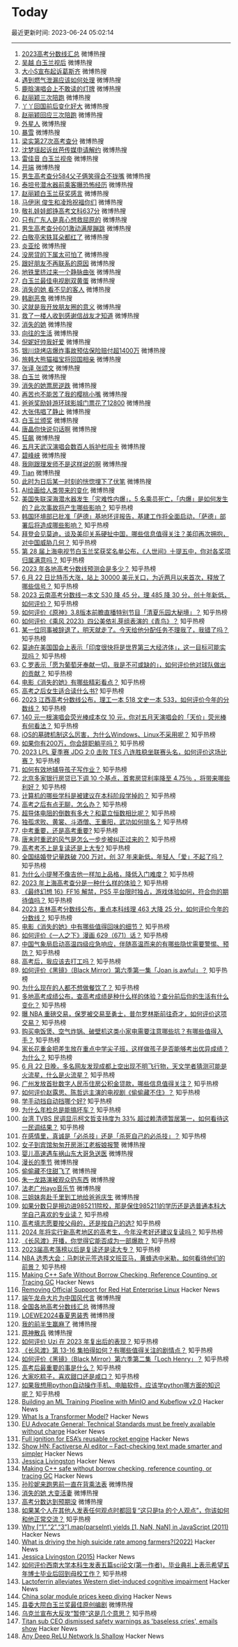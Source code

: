 # Today

最近更新时间: 2023-06-24 05:02:14

--- 
1. [2023高考分数线汇总](https://s.weibo.com/weibo?q=%232023%E9%AB%98%E8%80%83%E5%88%86%E6%95%B0%E7%BA%BF%E6%B1%87%E6%80%BB%23&Refer=top) 微博热搜
2. [吴越 白玉兰视后](https://s.weibo.com/weibo?q=%23%E5%90%B4%E8%B6%8A+%E7%99%BD%E7%8E%89%E5%85%B0%E8%A7%86%E5%90%8E%23&Refer=top) 微博热搜
3. [大小S宣布起诉葛斯齐](https://s.weibo.com/weibo?q=%23%E5%A4%A7%E5%B0%8FS%E5%AE%A3%E5%B8%83%E8%B5%B7%E8%AF%89%E8%91%9B%E6%96%AF%E9%BD%90%23&Refer=top) 微博热搜
4. [遇到燃气泄漏应该如何处理](https://s.weibo.com/weibo?q=%23%E9%81%87%E5%88%B0%E7%87%83%E6%B0%94%E6%B3%84%E6%BC%8F%E5%BA%94%E8%AF%A5%E5%A6%82%E4%BD%95%E5%A4%84%E7%90%86%23&Refer=top) 微博热搜
5. [鹿晗演唱会上不敢读的灯牌](https://s.weibo.com/weibo?q=%23%E9%B9%BF%E6%99%97%E6%BC%94%E5%94%B1%E4%BC%9A%E4%B8%8A%E4%B8%8D%E6%95%A2%E8%AF%BB%E7%9A%84%E7%81%AF%E7%89%8C%23&Refer=top) 微博热搜
6. [赵丽颖三次陪跑](https://s.weibo.com/weibo?q=%23%E8%B5%B5%E4%B8%BD%E9%A2%96%E4%B8%89%E6%AC%A1%E9%99%AA%E8%B7%91%23&Refer=top) 微博热搜
7. [丫丫回国前后变化好大](https://s.weibo.com/weibo?q=%23%E4%B8%AB%E4%B8%AB%E5%9B%9E%E5%9B%BD%E5%89%8D%E5%90%8E%E5%8F%98%E5%8C%96%E5%A5%BD%E5%A4%A7%23&Refer=top) 微博热搜
8. [赵丽颖回应三次陪跑](https://s.weibo.com/weibo?q=%23%E8%B5%B5%E4%B8%BD%E9%A2%96%E5%9B%9E%E5%BA%94%E4%B8%89%E6%AC%A1%E9%99%AA%E8%B7%91%23&Refer=top) 微博热搜
9. [外星人](https://s.weibo.com/weibo?q=%23%E5%A4%96%E6%98%9F%E4%BA%BA%23&Refer=top) 微博热搜
10. [暴雪](https://s.weibo.com/weibo?q=%23%E6%9A%B4%E9%9B%AA%23&Refer=top) 微博热搜
11. [梁实第27次高考查分](https://s.weibo.com/weibo?q=%23%E6%A2%81%E5%AE%9E%E7%AC%AC27%E6%AC%A1%E9%AB%98%E8%80%83%E6%9F%A5%E5%88%86%23&Refer=top) 微博热搜
12. [沈梦瑶起诉丝芭传媒申请解约](https://s.weibo.com/weibo?q=%23%E6%B2%88%E6%A2%A6%E7%91%B6%E8%B5%B7%E8%AF%89%E4%B8%9D%E8%8A%AD%E4%BC%A0%E5%AA%92%E7%94%B3%E8%AF%B7%E8%A7%A3%E7%BA%A6%23&Refer=top) 微博热搜
13. [雷佳音 白玉兰视帝](https://s.weibo.com/weibo?q=%23%E9%9B%B7%E4%BD%B3%E9%9F%B3+%E7%99%BD%E7%8E%89%E5%85%B0%E8%A7%86%E5%B8%9D%23&Refer=top) 微博热搜
14. [开端](https://s.weibo.com/weibo?q=%23%E5%BC%80%E7%AB%AF%23&Refer=top) 微博热搜
15. [男生高考查分584父子俩笑得合不拢嘴](https://s.weibo.com/weibo?q=%23%E7%94%B7%E7%94%9F%E9%AB%98%E8%80%83%E6%9F%A5%E5%88%86584%E7%88%B6%E5%AD%90%E4%BF%A9%E7%AC%91%E5%BE%97%E5%90%88%E4%B8%8D%E6%8B%A2%E5%98%B4%23&Refer=top) 微博热搜
16. [泰坦号潜水器前乘客曝恐怖经历](https://s.weibo.com/weibo?q=%23%E6%B3%B0%E5%9D%A6%E5%8F%B7%E6%BD%9C%E6%B0%B4%E5%99%A8%E5%89%8D%E4%B9%98%E5%AE%A2%E6%9B%9D%E6%81%90%E6%80%96%E7%BB%8F%E5%8E%86%23&Refer=top) 微博热搜
17. [赵丽颖白玉兰获奖感言](https://s.weibo.com/weibo?q=%23%E8%B5%B5%E4%B8%BD%E9%A2%96%E7%99%BD%E7%8E%89%E5%85%B0%E8%8E%B7%E5%A5%96%E6%84%9F%E8%A8%80%23&Refer=top) 微博热搜
18. [马伊琍 俊生和凌玲祝福你们](https://s.weibo.com/weibo?q=%23%E9%A9%AC%E4%BC%8A%E7%90%8D+%E4%BF%8A%E7%94%9F%E5%92%8C%E5%87%8C%E7%8E%B2%E7%A5%9D%E7%A6%8F%E4%BD%A0%E4%BB%AC%23&Refer=top) 微博热搜
19. [敬礼娃娃郎铮高考文科637分](https://s.weibo.com/weibo?q=%23%E6%95%AC%E7%A4%BC%E5%A8%83%E5%A8%83%E9%83%8E%E9%93%AE%E9%AB%98%E8%80%83%E6%96%87%E7%A7%91637%E5%88%86%23&Refer=top) 微博热搜
20. [只有广东人是真心想救屈原的](https://s.weibo.com/weibo?q=%23%E5%8F%AA%E6%9C%89%E5%B9%BF%E4%B8%9C%E4%BA%BA%E6%98%AF%E7%9C%9F%E5%BF%83%E6%83%B3%E6%95%91%E5%B1%88%E5%8E%9F%E7%9A%84%23&Refer=top) 微博热搜
21. [男生高考查分601激动满屋蹦跳](https://s.weibo.com/weibo?q=%23%E7%94%B7%E7%94%9F%E9%AB%98%E8%80%83%E6%9F%A5%E5%88%86601%E6%BF%80%E5%8A%A8%E6%BB%A1%E5%B1%8B%E8%B9%A6%E8%B7%B3%23&Refer=top) 微博热搜
22. [白敬亭宋轶耳朵都红了](https://s.weibo.com/weibo?q=%23%E7%99%BD%E6%95%AC%E4%BA%AD%E5%AE%8B%E8%BD%B6%E8%80%B3%E6%9C%B5%E9%83%BD%E7%BA%A2%E4%BA%86%23&Refer=top) 微博热搜
23. [炎亚纶](https://s.weibo.com/weibo?q=%23%E7%82%8E%E4%BA%9A%E7%BA%B6%23&Refer=top) 微博热搜
24. [没房贷的下属太可怕了](https://s.weibo.com/weibo?q=%23%E6%B2%A1%E6%88%BF%E8%B4%B7%E7%9A%84%E4%B8%8B%E5%B1%9E%E5%A4%AA%E5%8F%AF%E6%80%95%E4%BA%86%23&Refer=top) 微博热搜
25. [跟好朋友不再联系的原因](https://s.weibo.com/weibo?q=%23%E8%B7%9F%E5%A5%BD%E6%9C%8B%E5%8F%8B%E4%B8%8D%E5%86%8D%E8%81%94%E7%B3%BB%E7%9A%84%E5%8E%9F%E5%9B%A0%23&Refer=top) 微博热搜
26. [地铁里挤过来一个静脉曲张](https://s.weibo.com/weibo?q=%23%E5%9C%B0%E9%93%81%E9%87%8C%E6%8C%A4%E8%BF%87%E6%9D%A5%E4%B8%80%E4%B8%AA%E9%9D%99%E8%84%89%E6%9B%B2%E5%BC%A0%23&Refer=top) 微博热搜
27. [白玉兰最佳电视剧双黄蛋](https://s.weibo.com/weibo?q=%23%E7%99%BD%E7%8E%89%E5%85%B0%E6%9C%80%E4%BD%B3%E7%94%B5%E8%A7%86%E5%89%A7%E5%8F%8C%E9%BB%84%E8%9B%8B%23&Refer=top) 微博热搜
28. [消失的她 看不见的客人](https://s.weibo.com/weibo?q=%23%E6%B6%88%E5%A4%B1%E7%9A%84%E5%A5%B9+%E7%9C%8B%E4%B8%8D%E8%A7%81%E7%9A%84%E5%AE%A2%E4%BA%BA%23&Refer=top) 微博热搜
29. [韩剧恶鬼](https://s.weibo.com/weibo?q=%23%E9%9F%A9%E5%89%A7%E6%81%B6%E9%AC%BC%23&Refer=top) 微博热搜
30. [这就是我开放朋友圈的意义](https://s.weibo.com/weibo?q=%23%E8%BF%99%E5%B0%B1%E6%98%AF%E6%88%91%E5%BC%80%E6%94%BE%E6%9C%8B%E5%8F%8B%E5%9C%88%E7%9A%84%E6%84%8F%E4%B9%89%23&Refer=top) 微博热搜
31. [救了一楼人收到感谢信战友才知道](https://s.weibo.com/weibo?q=%23%E6%95%91%E4%BA%86%E4%B8%80%E6%A5%BC%E4%BA%BA%E6%94%B6%E5%88%B0%E6%84%9F%E8%B0%A2%E4%BF%A1%E6%88%98%E5%8F%8B%E6%89%8D%E7%9F%A5%E9%81%93%23&Refer=top) 微博热搜
32. [消失的她](https://s.weibo.com/weibo?q=%23%E6%B6%88%E5%A4%B1%E7%9A%84%E5%A5%B9%23&Refer=top) 微博热搜
33. [向往的生活](https://s.weibo.com/weibo?q=%23%E5%90%91%E5%BE%80%E7%9A%84%E7%94%9F%E6%B4%BB%23&Refer=top) 微博热搜
34. [倪妮好帅我好爱](https://s.weibo.com/weibo?q=%23%E5%80%AA%E5%A6%AE%E5%A5%BD%E5%B8%85%E6%88%91%E5%A5%BD%E7%88%B1%23&Refer=top) 微博热搜
35. [银川烧烤店爆炸事故预估保险赔付超1400万](https://s.weibo.com/weibo?q=%23%E9%93%B6%E5%B7%9D%E7%83%A7%E7%83%A4%E5%BA%97%E7%88%86%E7%82%B8%E4%BA%8B%E6%95%85%E9%A2%84%E4%BC%B0%E4%BF%9D%E9%99%A9%E8%B5%94%E4%BB%98%E8%B6%851400%E4%B8%87%23&Refer=top) 微博热搜
36. [旅韩大熊猫福宝将回国相亲](https://s.weibo.com/weibo?q=%23%E6%97%85%E9%9F%A9%E5%A4%A7%E7%86%8A%E7%8C%AB%E7%A6%8F%E5%AE%9D%E5%B0%86%E5%9B%9E%E5%9B%BD%E7%9B%B8%E4%BA%B2%23&Refer=top) 微博热搜
37. [张译 张颂文](https://s.weibo.com/weibo?q=%23%E5%BC%A0%E8%AF%91+%E5%BC%A0%E9%A2%82%E6%96%87%23&Refer=top) 微博热搜
38. [白玉兰](https://s.weibo.com/weibo?q=%23%E7%99%BD%E7%8E%89%E5%85%B0%23&Refer=top) 微博热搜
39. [消失的她票房逆跌](https://s.weibo.com/weibo?q=%23%E6%B6%88%E5%A4%B1%E7%9A%84%E5%A5%B9%E7%A5%A8%E6%88%BF%E9%80%86%E8%B7%8C%23&Refer=top) 微博热搜
40. [再苦也不能苦了我的樱桃小嘴](https://s.weibo.com/weibo?q=%23%E5%86%8D%E8%8B%A6%E4%B9%9F%E4%B8%8D%E8%83%BD%E8%8B%A6%E4%BA%86%E6%88%91%E7%9A%84%E6%A8%B1%E6%A1%83%E5%B0%8F%E5%98%B4%23&Refer=top) 微博热搜
41. [爸爸奖励娃游环球影城门票花了12800](https://s.weibo.com/weibo?q=%23%E7%88%B8%E7%88%B8%E5%A5%96%E5%8A%B1%E5%A8%83%E6%B8%B8%E7%8E%AF%E7%90%83%E5%BD%B1%E5%9F%8E%E9%97%A8%E7%A5%A8%E8%8A%B1%E4%BA%8612800%23&Refer=top) 微博热搜
42. [大张伟唱了静止](https://s.weibo.com/weibo?q=%23%E5%A4%A7%E5%BC%A0%E4%BC%9F%E5%94%B1%E4%BA%86%E9%9D%99%E6%AD%A2%23&Refer=top) 微博热搜
43. [白玉兰颁奖](https://s.weibo.com/weibo?q=%23%E7%99%BD%E7%8E%89%E5%85%B0%E9%A2%81%E5%A5%96%23&Refer=top) 微博热搜
44. [唐晶你快说句话啊](https://s.weibo.com/weibo?q=%23%E5%94%90%E6%99%B6%E4%BD%A0%E5%BF%AB%E8%AF%B4%E5%8F%A5%E8%AF%9D%E5%95%8A%23&Refer=top) 微博热搜
45. [狂飙](https://s.weibo.com/weibo?q=%23%E7%8B%82%E9%A3%99%23&Refer=top) 微博热搜
46. [五月天武汉演唱会数百人拆护栏闯卡](https://s.weibo.com/weibo?q=%23%E4%BA%94%E6%9C%88%E5%A4%A9%E6%AD%A6%E6%B1%89%E6%BC%94%E5%94%B1%E4%BC%9A%E6%95%B0%E7%99%BE%E4%BA%BA%E6%8B%86%E6%8A%A4%E6%A0%8F%E9%97%AF%E5%8D%A1%23&Refer=top) 微博热搜
47. [碧峰峡](https://s.weibo.com/weibo?q=%23%E7%A2%A7%E5%B3%B0%E5%B3%A1%23&Refer=top) 微博热搜
48. [我刚跟理发师不是这样说的啊](https://s.weibo.com/weibo?q=%23%E6%88%91%E5%88%9A%E8%B7%9F%E7%90%86%E5%8F%91%E5%B8%88%E4%B8%8D%E6%98%AF%E8%BF%99%E6%A0%B7%E8%AF%B4%E7%9A%84%E5%95%8A%23&Refer=top) 微博热搜
49. [Tian](https://s.weibo.com/weibo?q=%23Tian%23&Refer=top) 微博热搜
50. [此时为日后某一时刻的恍惚埋下了伏笔](https://s.weibo.com/weibo?q=%23%E6%AD%A4%E6%97%B6%E4%B8%BA%E6%97%A5%E5%90%8E%E6%9F%90%E4%B8%80%E6%97%B6%E5%88%BB%E7%9A%84%E6%81%8D%E6%83%9A%E5%9F%8B%E4%B8%8B%E4%BA%86%E4%BC%8F%E7%AC%94%23&Refer=top) 微博热搜
51. [AI绘画给人类带来的变化](https://s.weibo.com/weibo?q=%23AI%E7%BB%98%E7%94%BB%E7%BB%99%E4%BA%BA%E7%B1%BB%E5%B8%A6%E6%9D%A5%E7%9A%84%E5%8F%98%E5%8C%96%23&Refer=top) 微博热搜
52. [美国失联深海潜水器发生「灾难性内爆」，5 名乘员死亡，「内爆」是如何发生的？此次事故将产生哪些影响？](https://www.zhihu.com/question/608085455) 知乎热榜
53. [韩国环境部已批准「萨德」基地环评报告，基建工作将全面启动，「萨德」部署后将造成哪些影响？](https://www.zhihu.com/question/608002674) 知乎热榜
54. [拜登会见莫迪，谈及美印关系硬扯中国，哪些信息值得关注？美印再次拥抱，对中国威胁几何？](https://www.zhihu.com/question/608121348) 知乎热榜
55. [第 28 届上海电视节白玉兰奖获奖名单公布，《人世间》十提五中，你对各奖项归属满意吗？](https://www.zhihu.com/question/608153759) 知乎热榜
56. [2023 年各地高考分数线预测会是多少？](https://www.zhihu.com/question/607682306) 知乎热榜
57. [6 月 22 日比特币大涨，站上 30000 美元关口，为近两月以来首次，释放了哪些信号？](https://www.zhihu.com/question/607964858) 知乎热榜
58. [2023 云南高考分数线一本文 530 降 45 分，理 485 降 30 分，创十年新低，如何评价？](https://www.zhihu.com/question/607974372) 知乎热榜
59. [如何评价《原神》3.8版本前瞻直播特别节目「清夏乐园大秘境」？](https://www.zhihu.com/question/608160040) 知乎热榜
60. [如何评价《乘风 2023》四公美依礼芽组表演的《青鸟》？](https://www.zhihu.com/question/608106229) 知乎热榜
61. [某一位同事被辞退了，明天就走了。今天给他分配任务不理我了，我错了吗？](https://www.zhihu.com/question/607636838) 知乎热榜
62. [莫迪在美国国会上表示「印度很快将是世界第三大经济体」，这一目标可能实现吗？](https://www.zhihu.com/question/608151767) 知乎热榜
63. [C 罗表示「愿为葡萄牙奉献一切，我是不可或缺的」，如何评价他对球队做出的贡献？](https://www.zhihu.com/question/607845603) 知乎热榜
64. [电影《消失的她》有哪些精彩看点？](https://www.zhihu.com/question/604320266) 知乎热榜
65. [高考之后女生适合读什么书?](https://www.zhihu.com/question/607681156) 知乎热榜
66. [2023 江西高考分数线公布，理工一本 518 文史一本 533，如何评价今年的分数线？](https://www.zhihu.com/question/607974350) 知乎热榜
67. [140 元一根演唱会荧光棒成本仅 10 元，你对五月天演唱会的「天价」荧光棒有何看法？](https://www.zhihu.com/question/607116754) 知乎热榜
68. [iOS的墓碑机制这么厉害，为什么Windows、Linux不采用呢？](https://www.zhihu.com/question/604373860) 知乎热榜
69. [如果你有200万，你会辞职躺平吗？](https://www.zhihu.com/question/601684334) 知乎热榜
70. [2023 LPL 夏季赛 JDG 2:0 击败 TES 八连胜稳坐联赛头名，如何评价这场比赛？](https://www.zhihu.com/question/608142653) 知乎热榜
71. [如何有效地辅导孩子写作业？](https://www.zhihu.com/question/269923468) 知乎热榜
72. [北京多家银行房贷已下调 10 个基点，首套房贷利率降至 4.75％ ，将带来哪些利好？](https://www.zhihu.com/question/607787494) 知乎热榜
73. [计算机的哪些学科是被建议在本科阶段学掉的？](https://www.zhihu.com/question/595969891) 知乎热榜
74. [高考之后有点无聊，怎么办？](https://www.zhihu.com/question/607362465) 知乎热榜
75. [超导体电阻的倒数有多大？和葛立恒数相比呢？](https://www.zhihu.com/question/579943470) 知乎热榜
76. [独孤求败、黄裳、斗酒僧、王重阳，武功如何排名？](https://www.zhihu.com/question/606542017) 知乎热榜
77. [中考重要，还是高考重要?](https://www.zhihu.com/question/606716930) 知乎热榜
78. [唐末时重武的风气是怎么一步步被纠正过来的？](https://www.zhihu.com/question/607040290) 知乎热榜
79. [高考考不上是复读还是上大专?](https://www.zhihu.com/question/607821406) 知乎热榜
80. [全国结婚登记量跌破 700 万对，创 37 年来新低，年轻人「爱」不起了吗？](https://www.zhihu.com/question/607996046) 知乎热榜
81. [为什么小提琴不像吉他一样加上品格，降低入门难度？](https://www.zhihu.com/question/308921367) 知乎热榜
82. [2023 年上海高考查分是一种什么样的体验？](https://www.zhihu.com/question/545040470) 知乎热榜
83. [《最终幻想 16》FF16 解禁，PS5 平台限时独占，游戏体验如何，符合你的期待值吗？](https://www.zhihu.com/question/607934321) 知乎热榜
84. [2023 吉林高考分数线公布，重点本科线理 463 大降 25 分，如何评价今年的分数线？](https://www.zhihu.com/question/607974303) 知乎热榜
85. [电影《消失的她》中有哪些值得回味的细节？](https://www.zhihu.com/question/607974608) 知乎热榜
86. [如何评价《一人之下》漫画 629（671）话？](https://www.zhihu.com/question/608057544) 知乎热榜
87. [中国气象局启动高温四级应急响应，伴随高温而来的有哪些隐忧需要警惕、预防？](https://www.zhihu.com/question/608101451) 知乎热榜
88. [高考后，我应该去打工吗？](https://www.zhihu.com/question/607893104) 知乎热榜
89. [如何评价《黑镜》（Black Mirror）第六季第一集「Joan is awful」？](https://www.zhihu.com/question/606816407) 知乎热榜
90. [为什么现在的人都不想做餐饮了？](https://www.zhihu.com/question/500200458) 知乎热榜
91. [多地高考成绩公布，查高考成绩是种什么样的体验？查分前后你的生活有什么变化？](https://www.zhihu.com/question/607974520) 知乎热榜
92. [曝 NBA 重磅交易，保罗被交易至勇士，普尔罗林斯前往奇才，如何评价这项交易？](https://www.zhihu.com/question/608085587) 知乎热榜
93. [购买电饭煲、空气炸锅、破壁机这类小家电需要注意哪些坑？有哪些值得入手？](https://www.zhihu.com/question/606556336) 知乎热榜
94. [家长花重金把差生放在重点中学尖子班，这样做孩子是否能够考出优异成绩？为什么？](https://www.zhihu.com/question/598857377) 知乎热榜
95. [6 月 22 日晚，多名网友发现成都上空出现不明飞行物，天文学者猜测可能是火流星，什么是火流星？](https://www.zhihu.com/question/608091068) 知乎热榜
96. [广州发放首批数字人民币住房公积金贷款，哪些信息值得关注？](https://www.zhihu.com/question/607603732) 知乎热榜
97. [如何评价赵露思、陈哲远主演的电视剧《偷偷藏不住》？](https://www.zhihu.com/question/607662880) 知乎热榜
98. [学手动挡自动挡哪个好?](https://www.zhihu.com/question/607396717) 知乎热榜
99. [为什么年检总是能搞坏车？](https://www.zhihu.com/question/370206776) 知乎热榜
100. [台湾 TVBS 民调显示柯文哲支持度为 33% 超过赖清德暂居第一，如何看待这一民调结果？](https://www.zhihu.com/question/607639573) 知乎热榜
101. [在感情里，真诚是「必杀技」还是「杀死自己的必杀技」？](https://www.zhihu.com/question/599386066) 知乎热榜
102. [女子到宾馆匆匆开房浙江老板娘报警](https://s.weibo.com/weibo?q=%23%E5%A5%B3%E5%AD%90%E5%88%B0%E5%AE%BE%E9%A6%86%E5%8C%86%E5%8C%86%E5%BC%80%E6%88%BF%E6%B5%99%E6%B1%9F%E8%80%81%E6%9D%BF%E5%A8%98%E6%8A%A5%E8%AD%A6%23&Refer=top) 微博热搜
103. [婴儿高速遇车祸山东大哥急送医](https://s.weibo.com/weibo?q=%23%E5%A9%B4%E5%84%BF%E9%AB%98%E9%80%9F%E9%81%87%E8%BD%A6%E7%A5%B8%E5%B1%B1%E4%B8%9C%E5%A4%A7%E5%93%A5%E6%80%A5%E9%80%81%E5%8C%BB%23&Refer=top) 微博热搜
104. [漫长的季节](https://s.weibo.com/weibo?q=%23%E6%BC%AB%E9%95%BF%E7%9A%84%E5%AD%A3%E8%8A%82%23&Refer=top) 微博热搜
105. [偷偷藏不住甜飞了](https://s.weibo.com/weibo?q=%23%E5%81%B7%E5%81%B7%E8%97%8F%E4%B8%8D%E4%BD%8F%E7%94%9C%E9%A3%9E%E4%BA%86%23&Refer=top) 微博热搜
106. [朱一龙路演被观众扔东西](https://s.weibo.com/weibo?q=%23%E6%9C%B1%E4%B8%80%E9%BE%99%E8%B7%AF%E6%BC%94%E8%A2%AB%E8%A7%82%E4%BC%97%E6%89%94%E4%B8%9C%E8%A5%BF%23&Refer=top) 微博热搜
107. [法老广州ayo音乐节](https://s.weibo.com/weibo?q=%23%E6%B3%95%E8%80%81%E5%B9%BF%E5%B7%9Eayo%E9%9F%B3%E4%B9%90%E8%8A%82%23&Refer=top) 微博热搜
108. [三姐妹奔赴千里到工地给爸爸庆生](https://s.weibo.com/weibo?q=%23%E4%B8%89%E5%A7%90%E5%A6%B9%E5%A5%94%E8%B5%B4%E5%8D%83%E9%87%8C%E5%88%B0%E5%B7%A5%E5%9C%B0%E7%BB%99%E7%88%B8%E7%88%B8%E5%BA%86%E7%94%9F%23&Refer=top) 微博热搜
109. [如果分数只是擦边进985211院校，那是保住985211的学历还是选普通本科大学自己喜欢的专业读？](https://www.zhihu.com/question/606739185) 知乎热榜
110. [高考填志愿要按父母的，还是按自己的选?](https://www.zhihu.com/question/606571276) 知乎热榜
111. [2024 年将实行新高考地区的高考生，今年没考好还建议复读吗？](https://www.zhihu.com/question/605231748) 知乎热榜
112. [《长风渡》开播，你觉得它能否成为一部爆款？](https://www.zhihu.com/question/607564023) 知乎热榜
113. [2023届高考落榜以后是复读还是读大专？](https://www.zhihu.com/question/608019079) 知乎热榜
114. [NBA 选秀大会：马刺状元签选择文班亚马，黄蜂选中米勒，如何看待他们的前景？](https://www.zhihu.com/question/608089914) 知乎热榜
115. [Making C++ Safe Without Borrow Checking, Reference Counting, or Tracing GC](https://verdagon.dev/blog/vale-memory-safe-cpp) Hacker News
116. [Removing Official Support for Red Hat Enterprise Linux](https://www.jeffgeerling.com/blog/2023/removing-official-support-red-hat-enterprise-linux) Hacker News
117. [端午龙舟大片为中国风代言](https://s.weibo.com/weibo?q=%23%E7%AB%AF%E5%8D%88%E9%BE%99%E8%88%9F%E5%A4%A7%E7%89%87%E4%B8%BA%E4%B8%AD%E5%9B%BD%E9%A3%8E%E4%BB%A3%E8%A8%80%23&Refer=top) 微博热搜
118. [全国各地高考分数线汇总](https://s.weibo.com/weibo?q=%23%E5%85%A8%E5%9B%BD%E5%90%84%E5%9C%B0%E9%AB%98%E8%80%83%E5%88%86%E6%95%B0%E7%BA%BF%E6%B1%87%E6%80%BB%23&Refer=top) 微博热搜
119. [LOEWE2024春夏男装秀](https://s.weibo.com/weibo?q=%23LOEWE2024%E6%98%A5%E5%A4%8F%E7%94%B7%E8%A3%85%E7%A7%80%23&Refer=top) 微博热搜
120. [我的前半生赢麻了](https://s.weibo.com/weibo?q=%23%E6%88%91%E7%9A%84%E5%89%8D%E5%8D%8A%E7%94%9F%E8%B5%A2%E9%BA%BB%E4%BA%86%23&Refer=top) 微博热搜
121. [原神散兵](https://s.weibo.com/weibo?q=%23%E5%8E%9F%E7%A5%9E%E6%95%A3%E5%85%B5%23&Refer=top) 微博热搜
122. [如何评价 Uzi 在 2023 年复出后的表现？](https://www.zhihu.com/question/608011699) 知乎热榜
123. [《长风渡》第 13-16 集拍得如何？有哪些值得关注的剧情点？](https://www.zhihu.com/question/608012281) 知乎热榜
124. [如何评价《黑镜》（Black Mirror）第六季第二集「Loch Henry」？](https://www.zhihu.com/question/607698144) 知乎热榜
125. [高考后最重要的事是什么？](https://www.zhihu.com/question/599529374) 知乎热榜
126. [大家吃粽子，喜欢甜口还是咸口？](https://www.zhihu.com/question/607598941) 知乎热榜
127. [如果我想用python自动操作手机、电脑软件，应该学python哪方面的知识呢？](https://www.zhihu.com/question/606030384) 知乎热榜
128. [Building an ML Training Pipeline with MinIO and Kubeflow v2.0](https://blog.min.io/building-an-ml-training-pipeline-with-minio-and-kubeflow-v2-0/) Hacker News
129. [What Is a Transformer Model?](https://blogs.nvidia.com/blog/2022/03/25/what-is-a-transformer-model/) Hacker News
130. [EU Advocate General: Technical Standards must be freely available without charge](https://curia.europa.eu/jcms/upload/docs/application/pdf/2023-06/cp230110en.pdf) Hacker News
131. [Full ignition for ESA’s reusable rocket engine](https://www.esa.int/Enabling_Support/Space_Transportation/Full_ignition_for_ESA_s_reusable_rocket_engine) Hacker News
132. [Show HN: Factiverse AI editor – Fact-checking text made smarter and simpler](https://editor.factiverse.ai/) Hacker News
133. [Jessica Livingston](http://www.paulgraham.com/jessica.html) Hacker News
134. [Making C++ safe without borrow checking, reference counting, or tracing GC](https://verdagon.dev/blog/vale-memory-safe-cpp) Hacker News
135. [孙珍妮来跑男前一直在背乘法表](https://s.weibo.com/weibo?q=%23%E5%AD%99%E7%8F%8D%E5%A6%AE%E6%9D%A5%E8%B7%91%E7%94%B7%E5%89%8D%E4%B8%80%E7%9B%B4%E5%9C%A8%E8%83%8C%E4%B9%98%E6%B3%95%E8%A1%A8%23&Refer=top) 微博热搜
136. [消失的她 大变活妻](https://s.weibo.com/weibo?q=%23%E6%B6%88%E5%A4%B1%E7%9A%84%E5%A5%B9+%E5%A4%A7%E5%8F%98%E6%B4%BB%E5%A6%BB%23&Refer=top) 微博热搜
137. [高考分数达到预期没](https://s.weibo.com/weibo?q=%23%E9%AB%98%E8%80%83%E5%88%86%E6%95%B0%E8%BE%BE%E5%88%B0%E9%A2%84%E6%9C%9F%E6%B2%A1%23&Refer=top) 微博热搜
138. [如果某个人在其他人发表任何观点时都回复“这只是ta 的个人观点”，你该如何和他正常交流？](https://www.zhihu.com/question/608126713) 知乎热榜
139. [Why [“1”,“2”,“3”].map(parseInt) yields [1, NaN, NaN] in JavaScript (2011)](https://wirfs-brock.com/allen/posts/166) Hacker News
140. [What is driving the high suicide rate among farmers?(2022)](https://news.illinois.edu/view/6367/1856210606) Hacker News
141. [Jessica Livingston (2015)](http://www.paulgraham.com/jessica.html) Hacker News
142. [如何评价西南大学本科生发表五篇sci论文(第一作者)，毕业典礼上表示希望五年博士毕业后回到母校工作？](https://www.zhihu.com/question/607703486) 知乎热榜
143. [Lactoferrin alleviates Western diet-induced cognitive impairment](https://linkinghub.elsevier.com/retrieve/pii/S2665927123001016) Hacker News
144. [China solar module prices keep diving](https://www.pv-magazine.com/2023/06/23/china-solar-module-prices-keep-diving/) Hacker News
145. [县委大院白玉兰奖最佳原创编剧](https://s.weibo.com/weibo?q=%23%E5%8E%BF%E5%A7%94%E5%A4%A7%E9%99%A2%E7%99%BD%E7%8E%89%E5%85%B0%E5%A5%96%E6%9C%80%E4%BD%B3%E5%8E%9F%E5%88%9B%E7%BC%96%E5%89%A7%23&Refer=top) 微博热搜
146. [乌克兰宣布大反攻“暂停”这是几个意思？](https://www.zhihu.com/question/607961684) 知乎热榜
147. [Titan sub CEO dismissed safety warnings as 'baseless cries', emails show](https://www.bbc.com/news/world-us-canada-65998914) Hacker News
148. [Any Deep ReLU Network Is Shallow](https://arxiv.org/abs/2306.11827) Hacker News
